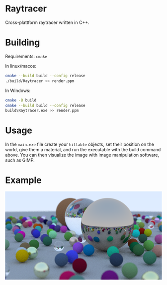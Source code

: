 # Raytracer

Cross-plattform raytracer written in C++.

# Building

Requirements: `cmake`

In linux/macos:
```bash
cmake --build build --config release
./build/Raytracer >> render.ppm
```

In Windows:
```bash
cmake -B build
cmake --build build --config release
build\Raytracer.exe >> render.ppm
```

# Usage
In the `main.exe` file create your `hittable` objects, set their position on the world, 
give them a material, and run the executable with the build command above. You can then 
visualize the image with image manipulation software, such as GIMP.

# Example
![Rendered image](render.png)